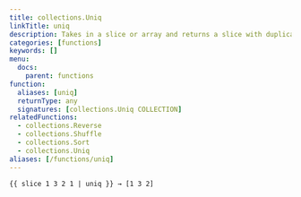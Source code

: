 ```yaml
---
title: collections.Uniq
linkTitle: uniq
description: Takes in a slice or array and returns a slice with duplicate elements removed.
categories: [functions]
keywords: []
menu:
  docs:
    parent: functions
function:
  aliases: [uniq]
  returnType: any
  signatures: [collections.Uniq COLLECTION]
relatedFunctions:
  - collections.Reverse
  - collections.Shuffle
  - collections.Sort
  - collections.Uniq
aliases: [/functions/uniq]
---
```



```go-html-template
{{ slice 1 3 2 1 | uniq }} → [1 3 2]
```
